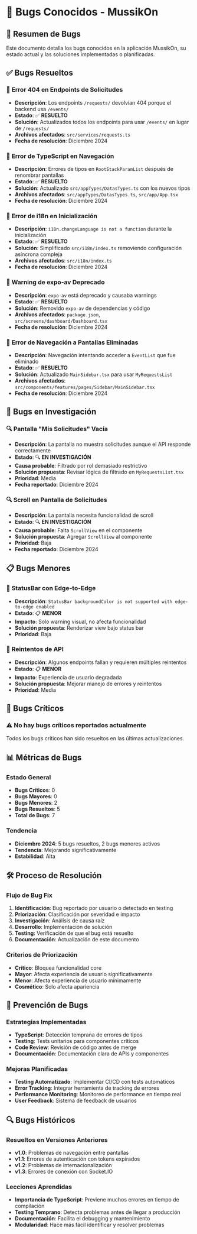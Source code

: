# 🐛 Bugs Conocidos - MussikOn

## 🎯 **Resumen de Bugs**

Este documento detalla los bugs conocidos en la aplicación MussikOn, su estado actual y las soluciones implementadas o planificadas.

## ✅ **Bugs Resueltos**

### 🔧 **Error 404 en Endpoints de Solicitudes**
- **Descripción**: Los endpoints `/requests/` devolvían 404 porque el backend usa `/events/`
- **Estado**: ✅ **RESUELTO**
- **Solución**: Actualizados todos los endpoints para usar `/events/` en lugar de `/requests/`
- **Archivos afectados**: `src/services/requests.ts`
- **Fecha de resolución**: Diciembre 2024

### 🔧 **Error de TypeScript en Navegación**
- **Descripción**: Errores de tipos en `RootStackParamList` después de renombrar pantallas
- **Estado**: ✅ **RESUELTO**
- **Solución**: Actualizado `src/appTypes/DatasTypes.ts` con los nuevos tipos
- **Archivos afectados**: `src/appTypes/DatasTypes.ts`, `src/app/App.tsx`
- **Fecha de resolución**: Diciembre 2024

### 🔧 **Error de i18n en Inicialización**
- **Descripción**: `i18n.changeLanguage is not a function` durante la inicialización
- **Estado**: ✅ **RESUELTO**
- **Solución**: Simplificado `src/i18n/index.ts` removiendo configuración asíncrona compleja
- **Archivos afectados**: `src/i18n/index.ts`
- **Fecha de resolución**: Diciembre 2024

### 🔧 **Warning de expo-av Deprecado**
- **Descripción**: `expo-av` está deprecado y causaba warnings
- **Estado**: ✅ **RESUELTO**
- **Solución**: Removido `expo-av` de dependencias y código
- **Archivos afectados**: `package.json`, `src/screens/dashboard/Dashboard.tsx`
- **Fecha de resolución**: Diciembre 2024

### 🔧 **Error de Navegación a Pantallas Eliminadas**
- **Descripción**: Navegación intentando acceder a `EventList` que fue eliminado
- **Estado**: ✅ **RESUELTO**
- **Solución**: Actualizado `MainSidebar.tsx` para usar `MyRequestsList`
- **Archivos afectados**: `src/components/features/pages/Sidebar/MainSidebar.tsx`
- **Fecha de resolución**: Diciembre 2024

## 🔄 **Bugs en Investigación**

### 🔍 **Pantalla "Mis Solicitudes" Vacía**
- **Descripción**: La pantalla no muestra solicitudes aunque el API responde correctamente
- **Estado**: 🔍 **EN INVESTIGACIÓN**
- **Causa probable**: Filtrado por rol demasiado restrictivo
- **Solución propuesta**: Revisar lógica de filtrado en `MyRequestsList.tsx`
- **Prioridad**: Media
- **Fecha reportado**: Diciembre 2024

### 🔍 **Scroll en Pantalla de Solicitudes**
- **Descripción**: La pantalla necesita funcionalidad de scroll
- **Estado**: 🔍 **EN INVESTIGACIÓN**
- **Causa probable**: Falta `ScrollView` en el componente
- **Solución propuesta**: Agregar `ScrollView` al componente
- **Prioridad**: Baja
- **Fecha reportado**: Diciembre 2024

## 📋 **Bugs Menores**

### 🎨 **StatusBar con Edge-to-Edge**
- **Descripción**: `StatusBar backgroundColor is not supported with edge-to-edge enabled`
- **Estado**: 📋 **MENOR**
- **Impacto**: Solo warning visual, no afecta funcionalidad
- **Solución propuesta**: Renderizar view bajo status bar
- **Prioridad**: Baja

### 🔄 **Reintentos de API**
- **Descripción**: Algunos endpoints fallan y requieren múltiples reintentos
- **Estado**: 📋 **MENOR**
- **Impacto**: Experiencia de usuario degradada
- **Solución propuesta**: Mejorar manejo de errores y reintentos
- **Prioridad**: Media

## 🚫 **Bugs Críticos**

### ⚠️ **No hay bugs críticos reportados actualmente**

Todos los bugs críticos han sido resueltos en las últimas actualizaciones.

## 📊 **Métricas de Bugs**

### **Estado General**
- **Bugs Críticos**: 0
- **Bugs Mayores**: 0
- **Bugs Menores**: 2
- **Bugs Resueltos**: 5
- **Total de Bugs**: 7

### **Tendencia**
- **Diciembre 2024**: 5 bugs resueltos, 2 bugs menores activos
- **Tendencia**: Mejorando significativamente
- **Estabilidad**: Alta

## 🛠️ **Proceso de Resolución**

### **Flujo de Bug Fix**
1. **Identificación**: Bug reportado por usuario o detectado en testing
2. **Priorización**: Clasificación por severidad e impacto
3. **Investigación**: Análisis de causa raíz
4. **Desarrollo**: Implementación de solución
5. **Testing**: Verificación de que el bug está resuelto
6. **Documentación**: Actualización de este documento

### **Criterios de Priorización**
- **Crítico**: Bloquea funcionalidad core
- **Mayor**: Afecta experiencia de usuario significativamente
- **Menor**: Afecta experiencia de usuario mínimamente
- **Cosmético**: Solo afecta apariencia

## 📝 **Prevención de Bugs**

### **Estrategias Implementadas**
- **TypeScript**: Detección temprana de errores de tipos
- **Testing**: Tests unitarios para componentes críticos
- **Code Review**: Revisión de código antes de merge
- **Documentación**: Documentación clara de APIs y componentes

### **Mejoras Planificadas**
- **Testing Automatizado**: Implementar CI/CD con tests automáticos
- **Error Tracking**: Integrar herramienta de tracking de errores
- **Performance Monitoring**: Monitoreo de performance en tiempo real
- **User Feedback**: Sistema de feedback de usuarios

## 🔍 **Bugs Históricos**

### **Resueltos en Versiones Anteriores**
- **v1.0**: Problemas de navegación entre pantallas
- **v1.1**: Errores de autenticación con tokens expirados
- **v1.2**: Problemas de internacionalización
- **v1.3**: Errores de conexión con Socket.IO

### **Lecciones Aprendidas**
- **Importancia de TypeScript**: Previene muchos errores en tiempo de compilación
- **Testing Temprano**: Detecta problemas antes de llegar a producción
- **Documentación**: Facilita el debugging y mantenimiento
- **Modularidad**: Hace más fácil identificar y resolver problemas 